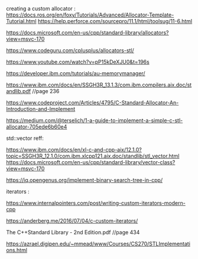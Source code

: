 
creating a custom allocator :
https://docs.ros.org/en/foxy/Tutorials/Advanced/Allocator-Template-Tutorial.html
https://help.perforce.com/sourcepro/11.1/html/toolsug/11-6.html

https://docs.microsoft.com/en-us/cpp/standard-library/allocators?view=msvc-170

https://www.codeguru.com/cplusplus/allocators-stl/

https://www.youtube.com/watch?v=pP15kDeXJU0&t=196s

https://developer.ibm.com/tutorials/au-memorymanager/

https://www.ibm.com/docs/en/SSGH3R_13.1.3/com.ibm.compilers.aix.doc/standlib.pdf //page 236

https://www.codeproject.com/Articles/4795/C-Standard-Allocator-An-Introduction-and-Implement

https://medium.com/@terselich/1-a-guide-to-implement-a-simple-c-stl-allocator-705ede6b60e4


std::vector reff:

https://www.ibm.com/docs/en/xl-c-and-cpp-aix/12.1.0?topic=SSGH3R_12.1.0/com.ibm.xlcpp121.aix.doc/standlib/stl_vector.html
https://docs.microsoft.com/en-us/cpp/standard-library/vector-class?view=msvc-170

https://iq.opengenus.org/implement-binary-search-tree-in-cpp/



iterators :

https://www.internalpointers.com/post/writing-custom-iterators-modern-cpp

https://anderberg.me/2016/07/04/c-custom-iterators/

The C++Standard Library - 2nd Edition.pdf //page 434

https://azrael.digipen.edu/~mmead/www/Courses/CS270/STLImplementations.html
